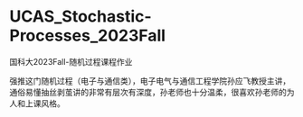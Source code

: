 # UCAS_Stochastic-Processes_2023Fall
国科大2023Fall-随机过程课程作业

强推这门随机过程（电子与通信类），电子电气与通信工程学院孙应飞教授主讲，通俗易懂抽丝剥茧讲的非常有层次有深度，孙老师也十分温柔，很喜欢孙老师的为人和上课风格。
